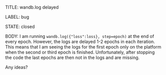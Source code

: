 TITLE:
wandb.log delayed

LABEL:
bug

STATE:
closed

BODY:
I am running `wandb.log({"loss":loss}, step=epoch)` at the end of every epoch. However, the logs are delayed 1-2 epochs in each iteration. This means that I am seeing the logs for the first epoch only on the platform when the second or third epoch is finished. Unfortunately, after stopping the code the last epochs are then not in the logs and are missing.

Any ideas?


